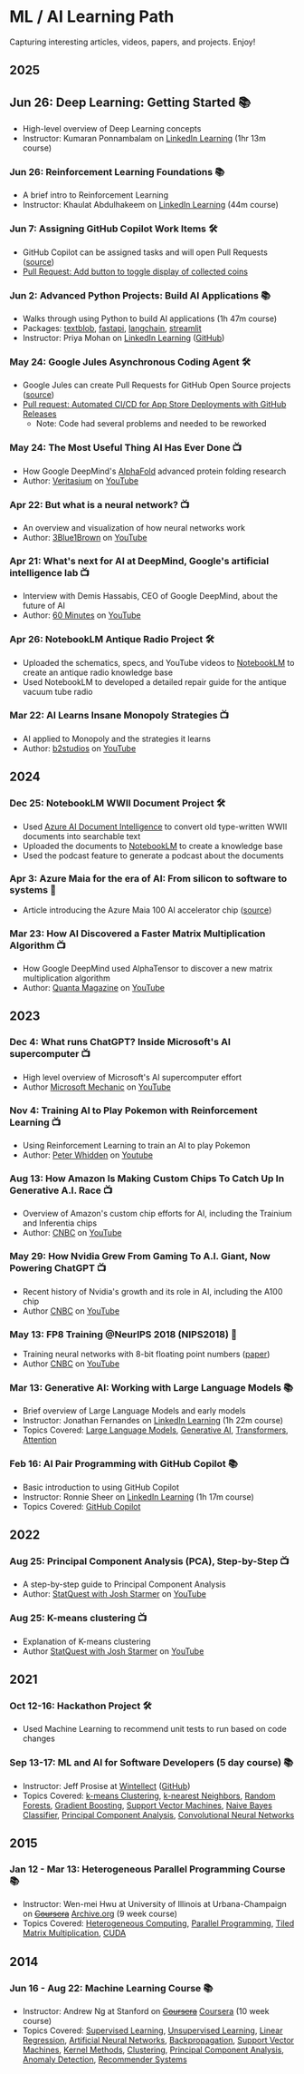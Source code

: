 # ML / AI Learning Path
Capturing interesting articles, videos, papers, and projects. Enjoy!

## 2025

## Jun 26: Deep Learning: Getting Started 📚
- High-level overview of Deep Learning concepts
- Instructor: Kumaran Ponnambalam on [LinkedIn Learning](https://www.linkedin.com/learning/deep-learning-getting-started) (1hr 13m course)

### Jun 26: Reinforcement Learning Foundations 📚
- A brief intro to Reinforcement Learning
- Instructor: Khaulat Abdulhakeem on [LinkedIn Learning](https://www.linkedin.com/learning/reinforcement-learning-foundations) (44m course)

### Jun 7: Assigning GitHub Copilot Work Items 🛠️
- GitHub Copilot can be assigned tasks and will open Pull Requests
  ([source](https://docs.github.com/en/issues/tracking-your-work-with-issues/using-issues/assigning-issues-and-pull-requests-to-other-github-users))
- [Pull Request: Add button to toggle display of collected coins](https://github.com/sw23/coin-collection-android-US/pull/2)

### Jun 2: Advanced Python Projects: Build AI Applications 📚
- Walks through using Python to build AI applications (1h 47m course)
- Packages:
  [textblob](https://textblob.readthedocs.io/en/dev/),
  [fastapi](https://pypi.org/project/fastapi/),
  [langchain](https://pypi.org/project/langchain/),
  [streamlit](https://pypi.org/project/streamlit/)
- Instructor: Priya Mohan on [LinkedIn Learning](https://www.linkedin.com/learning/advanced-python-projects-build-ai-applications) ([GitHub](https://github.com/LinkedInLearning/advanced-python-projects-build-ai-applications-4465602-1))

### May 24: Google Jules Asynchronous Coding Agent 🛠️
- Google Jules can create Pull Requests for GitHub Open Source projects
  ([source](https://blog.google/technology/google-labs/jules/))
- [Pull request: Automated CI/CD for App Store Deployments with GitHub Releases](https://github.com/anwilli5/coin-collection-android-US/pull/267)
  - Note: Code had several problems and needed to be reworked

### May 24: The Most Useful Thing AI Has Ever Done 📺
- How Google DeepMind's [AlphaFold](https://deepmind.google/science/alphafold/) advanced protein folding research
- Author: [Veritasium](https://www.youtube.com/@veritasium) on [YouTube](https://youtu.be/P_fHJIYENdI?si=lRzITfLKfUpST_a0)

### Apr 22: But what is a neural network? 📺
- An overview and visualization of how neural networks work
- Author: [3Blue1Brown](https://www.youtube.com/@3blue1brown) on [YouTube](https://youtu.be/aircAruvnKk?si=XS0veh6P1cFF2AMQ)

### Apr 21: What's next for AI at DeepMind, Google's artificial intelligence lab 📺
- Interview with Demis Hassabis, CEO of Google DeepMind, about the future of AI
- Author: [60 Minutes](https://www.youtube.com/@60minutes) on [YouTube](https://youtu.be/1XF-NG_35NE?si=v89S2FJADINIAACy)

### Apr 26: NotebookLM Antique Radio Project 🛠️
- Uploaded the schematics, specs, and YouTube videos to [NotebookLM](https://notebooklm.ai/) to create an antique radio knowledge base
- Used NotebookLM to developed a detailed repair guide for the antique vacuum tube radio

### Mar 22: AI Learns Insane Monopoly Strategies 📺
- AI applied to Monopoly and the strategies it learns
- Author: [b2studios](https://www.youtube.com/@b2stud) on [YouTube](https://www.youtube.com/watch?v=dkvFcYBznPI)

## 2024

### Dec 25: NotebookLM WWII Document Project 🛠️
- Used [Azure AI Document Intelligence](https://learn.microsoft.com/en-us/azure/ai-services/document-intelligence/model-overview) to convert old type-written WWII documents into searchable text
- Uploaded the documents to [NotebookLM](https://notebooklm.ai/) to create a knowledge base
- Used the podcast feature to generate a podcast about the documents

### Apr 3: Azure Maia for the era of AI: From silicon to software to systems 📄
- Article introducing the Azure Maia 100 AI accelerator chip ([source](https://azure.microsoft.com/en-us/blog/azure-maia-for-the-era-of-ai-from-silicon-to-software-to-systems/))

### Mar 23: How AI Discovered a Faster Matrix Multiplication Algorithm 📺
- How Google DeepMind used AlphaTensor to discover a new matrix multiplication algorithm
- Author: [Quanta Magazine](https://www.youtube.com/@QuantaScienceChannel) on [YouTube](https://www.youtube.com/watch?si=CF3R044DAXl4tNA8&v=fDAPJ7rvcUw)

## 2023

### Dec 4: What runs ChatGPT? Inside Microsoft's AI supercomputer 📺
- High level overview of Microsoft's AI supercomputer effort
- Author [Microsoft Mechanic](https://www.youtube.com/@MSFTMechanics) on [YouTube](https://www.youtube.com/watch?v=Rk3nTUfRZmo)

### Nov 4: Training AI to Play Pokemon with Reinforcement Learning 📺
- Using Reinforcement Learning to train an AI to play Pokemon
- Author: [Peter Whidden](https://www.youtube.com/@peterwhidden) on [Youtube](https://youtu.be/DcYLT37ImBY?si=_quFPszyRGC4FGxt)

### Aug 13: How Amazon Is Making Custom Chips To Catch Up In Generative A.I. Race 📺
- Overview of Amazon's custom chip efforts for AI, including the Trainium and Inferentia chips
- Author: [CNBC](https://www.youtube.com/@CNBC) on [YouTube](https://youtu.be/rViVFrQg4Hk?si=WwWUhO-pZY40zpPm)

### May 29: How Nvidia Grew From Gaming To A.I. Giant, Now Powering ChatGPT 📺
- Recent history of Nvidia's growth and its role in AI, including the A100 chip
- Author [CNBC](https://www.youtube.com/@CNBC) on [YouTube](https://www.youtube.com/watch?v=d3L2uPuxOxU)

### May 13: FP8 Training @NeurIPS 2018 (NIPS2018) 🔬
- Training neural networks with 8-bit floating point numbers ([paper](https://arxiv.org/abs/1812.08011))
- Author [CNBC](https://www.youtube.com/@CNBC) on [YouTube](https://youtu.be/sTN6luW8wHo?si=IJPJ-VF4epWKMZQK)

### Mar 13: Generative AI: Working with Large Language Models 📚
- Brief overview of Large Language Models and early models
- Instructor: Jonathan Fernandes on [LinkedIn Learning](https://www.linkedin.com/learning/generative-ai-working-with-large-language-models) (1h 22m course)
- Topics Covered:
  [Large Language Models](https://en.wikipedia.org/wiki/Large_language_model),
  [Generative AI](https://en.wikipedia.org/wiki/Generative_artificial_intelligence),
  [Transformers](https://en.wikipedia.org/wiki/Transformer_(machine_learning_model)),
  [Attention](https://en.wikipedia.org/wiki/Attention_(machine_learning))

### Feb 16: AI Pair Programming with GitHub Copilot 📚
- Basic introduction to using GitHub Copilot
- Instructor: Ronnie Sheer on [LinkedIn Learning](https://www.linkedin.com/learning/ai-pair-programming-with-github-copilot) (1h 17m course)
- Topics Covered:
  [GitHub Copilot](https://en.wikipedia.org/wiki/GitHub_Copilot)

## 2022

### Aug 25: Principal Component Analysis (PCA), Step-by-Step 📺
- A step-by-step guide to Principal Component Analysis
- Author: [StatQuest with Josh Starmer](https://www.youtube.com/@statquest) on [YouTube](https://youtu.be/FgakZw6K1QQ?si=e7rX4rMkGWnYw763)

### Aug 25: K-means clustering 📺
- Explanation of K-means clustering
- Author [StatQuest with Josh Starmer](https://www.youtube.com/@statquest) on [YouTube](https://youtu.be/4b5d3muPQmA?si=dd7eD37zU0zHTBLN)

## 2021

### Oct 12-16: Hackathon Project 🛠️
- Used Machine Learning to recommend unit tests to run based on code changes

### Sep 13-17: ML and AI for Software Developers (5 day course) 📚
- Instructor: Jeff Prosise at [Wintellect](https://www.wintellect.com/course/ml-and-ai-for-software-developers/) ([GitHub](https://github.com/jeffprosise/Deep-Learning))
- Topics Covered:
  [k-means Clustering](https://en.wikipedia.org/wiki/K-means_clustering),
  [k-nearest Neighbors](https://en.wikipedia.org/wiki/K-nearest_neighbors_algorithm),
  [Random Forests](https://en.wikipedia.org/wiki/Random_forest),
  [Gradient Boosting](https://en.wikipedia.org/wiki/Gradient_boosting),
  [Support Vector Machines](https://en.wikipedia.org/wiki/Support_vector_machine),
  [Naive Bayes Classifier](https://en.wikipedia.org/wiki/Naive_Bayes_classifier),
  [Principal Component Analysis](https://en.wikipedia.org/wiki/Principal_component_analysis),
  [Convolutional Neural Networks](https://en.wikipedia.org/wiki/Convolutional_neural_network)

## 2015

### Jan 12 - Mar 13: Heterogeneous Parallel Programming Course 📚
- Instructor: Wen-mei Hwu at University of Illinois at Urbana-Champaign on <strike>[Coursera](https://class.coursera.org/hetero-004/)</strike> [Archive.org](https://archive.org/details/academictorrents_8903d0871c652b96c7b29db738cea76902d65888/lectures/week1/Heterogeneous+Parallel+Programming+0.0+1.1+Course+Overview.mp4) (9 week course)
- Topics Covered:
  [Heterogeneous Computing](https://en.wikipedia.org/wiki/Heterogeneous_computing),
  [Parallel Programming](https://en.wikipedia.org/wiki/Parallel_programming),
  [Tiled Matrix Multiplication](https://en.wikipedia.org/wiki/Matrix_multiplication_algorithm#Parallel_and_distributed_algorithms),
  [CUDA](https://en.wikipedia.org/wiki/CUDA)

## 2014

### Jun 16 - Aug 22: Machine Learning Course 📚
- Instructor: Andrew Ng at Stanford on <strike>[Coursera](https://class.coursera.org/ml-006/)</strike> [Coursera](https://www.coursera.org/learn/machine-learning) (10 week course)
- Topics Covered:
  [Supervised Learning](https://en.wikipedia.org/wiki/Supervised_learning),
  [Unsupervised Learning](https://en.wikipedia.org/wiki/Unsupervised_learning),
  [Linear Regression](https://en.wikipedia.org/wiki/Linear_regression),
  [Artificial Neural Networks](https://en.wikipedia.org/wiki/Artificial_neural_network),
  [Backpropagation](https://en.wikipedia.org/wiki/Backpropagation),
  [Support Vector Machines](https://en.wikipedia.org/wiki/Support-vector_machine),
  [Kernel Methods](https://en.wikipedia.org/wiki/Kernel_method),
  [Clustering](https://en.wikipedia.org/wiki/Cluster_analysis),
  [Principal Component Analysis](https://en.wikipedia.org/wiki/Principal_component_analysis),
  [Anomaly Detection](https://en.wikipedia.org/wiki/Anomaly_detection),
  [Recommender Systems](https://en.wikipedia.org/wiki/Recommender_system)








